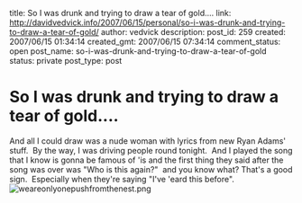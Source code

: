 title: So I was drunk and trying to draw a tear of gold....
link: http://davidvedvick.info/2007/06/15/personal/so-i-was-drunk-and-trying-to-draw-a-tear-of-gold/
author: vedvick
description: 
post_id: 259
created: 2007/06/15 01:34:14
created_gmt: 2007/06/15 07:34:14
comment_status: open
post_name: so-i-was-drunk-and-trying-to-draw-a-tear-of-gold
status: private
post_type: post

# So I was drunk and trying to draw a tear of gold....

And all I could draw was a nude woman with lyrics from new Ryan Adams' stuff.  By the way, I was driving people round tonight.  And I played the song that I know is gonna be famous of 'is and the first thing they said after the song was over was "Who is this again?"  and you know what? That's a good sign.  Especially when they're saying "I've 'eard this before". ![weareonlyonepushfromthenest.png](http://devedcomputers.com/wp-content/uploads/2007/06/weareonlyonepushfromthenest.thumbnail.png)